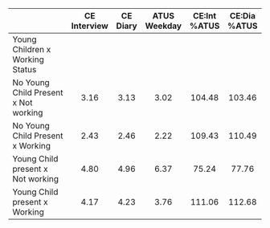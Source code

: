 
|                      | CE<br>Interview |  CE<br>Diary | ATUS<br>Weekday | CE:Int<br>%ATUS | CE:Dia<br>%ATUS |
| -------------------- | :----------: | :----------: | :----------: | :----------: | :----------: |
| Young Children x Working Status |              |              |              |              |              |
| No Young Child Present x Not working |         3.16 |         3.13 |         3.02 |       104.48 |       103.46 |
| No Young Child Present x Working |         2.43 |         2.46 |         2.22 |       109.43 |       110.49 |
| Young Child present x Not working |         4.80 |         4.96 |         6.37 |        75.24 |        77.76 |
| Young Child present x Working |         4.17 |         4.23 |         3.76 |       111.06 |       112.68 |

